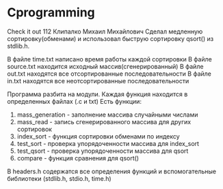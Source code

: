 # Cprogramming
Check it out
112 Клипалко Михаил Михайлович
Сделал медленную сортировку(обменами) и использовал быструю сортировку qsort() из stdlib.h.
 
В файле time.txt написано время работы каждой сортировки
В файле source.txt находится исходный массив(сгенерированный)
В файле out.txt находятся все отсортированные последовательности
В файле in.txt находятся все неотсортированные последовательности
 
Программа разбита на модули. Каждая функция находится в определенных файлах (.c и txt)
Есть функции:
1) mass_generation - заполнение массива случайными числами
2) mass_read - запись сгенерированного массива для других сортировок
3) index_sort - функция сортировки обменами по индексу
4) test_sort - проверка упорядоченности массива для index_sort
5) test_qsort - проверка упорядоченности массива для qsort
5) compare - функция сравнения для qsort()
 
В headers.h содержатся все определения функций и вспомогательные библиотеки (stdlib.h, stdio.h, time.h)
